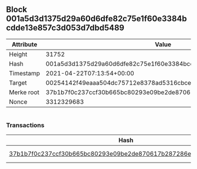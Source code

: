 ## Block 001a5d3d1375d29a60d6dfe82c75e1f60e3384bcdde13e857c3d053d7dbd5489

Attribute | Value
--- | ---
Height | 31752
Hash | 001a5d3d1375d29a60d6dfe82c75e1f60e3384bcdde13e857c3d053d7dbd5489
Timestamp | 2021-04-22T07:13:54+00:00
Target | 00254142f49eaaa504dc75712e8378ad5316cbcead634704b3734b6271167cc4
Merke root | 37b1b7f0c237ccf30b665bc80293e09be2de870617b287286eed3368bd9e319b
Nonce | 3312329683

```

```

### Transactions

Hash | Amount
--- | ---
[37b1b7f0c237ccf30b665bc80293e09be2de870617b287286eed3368bd9e319b](37b1b7f0c237ccf30b665bc80293e09be2de870617b287286eed3368bd9e319b.md) | 10.00000000 SKEPTI 

